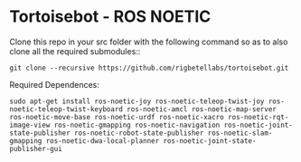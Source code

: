 # Tortoisebot - ROS NOETIC

Clone this repo in your src folder with the following command so as to also clone all the required submodules::
```
git clone --recursive https://github.com/rigbetellabs/tortoisebot.git
```
Required Dependences:
```
sudo apt-get install ros-noetic-joy ros-noetic-teleop-twist-joy ros-noetic-teleop-twist-keyboard ros-noetic-amcl ros-noetic-map-server ros-noetic-move-base ros-noetic-urdf ros-noetic-xacro ros-noetic-rqt-image-view ros-noetic-gmapping ros-noetic-navigation ros-noetic-joint-state-publisher ros-noetic-robot-state-publisher ros-noetic-slam-gmapping ros-noetic-dwa-local-planner ros-noetic-joint-state-publisher-gui
```
